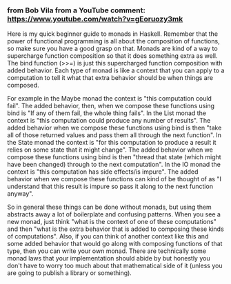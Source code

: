 ### from Bob Vila from a YouTube comment: https://www.youtube.com/watch?v=gEoruozy3mk

Here is my quick beginner guide to monads in Haskell. Remember that the power of functional programming is all about the composition of functions, so make sure you have a good grasp on that. Monads are kind of a way to supercharge function composition so that it does something extra as well. The bind function (>>=) is just this supercharged function composition with added behavior. Each type of monad is like a context that you can apply to a computation to tell it what that extra behavior should be when things are composed.

For example in the Maybe monad the context is "this computation could fail". The added behavior, then, when we compose these functions using bind is "If any of them fail, the whole thing fails". In the List monad the context is "this computation could produce any number of results". The added behavior when we compose these functions using bind is then "take all of those returned values and pass them all through the next function". In the State monad the context is "for this computation to produce a result it relies on some state that it might change". The added behavior when we compose these functions using bind is then "thread that state (which might have been changed) through to the next computation". In the IO monad the context is "this computation has side effects/is impure". The added behavior when we compose these functions can kind of be thought of as "I understand that this result is impure so pass it along to the next function anyway".

So in general these things can be done without monads, but using them abstracts away a lot of boilerplate and confusing patterns. When you see a new monad, just think "what is the context of one of these computations" and then "what is the extra behavior that is added to composing these kinds of computations". Also, if you can think of another context like this and some added behavior that would go along with composing functions of that type, then you can write your own monad. There are technically some monad laws that your implementation should abide by but honestly you don't have to worry too much about that mathematical side of it (unless you are going to publish a library or something).﻿
